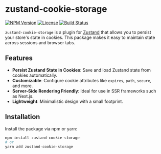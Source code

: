 # zustand-cookie-storage

[![NPM Version](https://img.shields.io/npm/v/zustand-cookie-storage.svg)](https://www.npmjs.com/package/zustand-cookie-storage)
[![License](https://img.shields.io/npm/l/zustand-cookie-storage.svg)](https://www.npmjs.com/package/zustand-cookie-storage)
[![Build Status](https://img.shields.io/github/actions/workflow/status/yourusername/zustand-cookie-storage/ci.yml)](https://github.com/yourusername/zustand-cookie-storage/actions)

`zustand-cookie-storage` is a plugin for [Zustand](https://github.com/pmndrs/zustand) that allows you to persist your store's state in cookies. This package makes it easy to maintain state across sessions and browser tabs.

## Features

- **Persist Zustand State in Cookies**: Save and load Zustand state from cookies automatically.
- **Customizable**: Configure cookie attributes like `expires`, `path`, `secure`, and more.
- **Server-Side Rendering Friendly**: Ideal for use in SSR frameworks such as Next.js.
- **Lightweight**: Minimalistic design with a small footprint.

## Installation

Install the package via npm or yarn:

```bash
npm install zustand-cookie-storage
# or
yarn add zustand-cookie-storage
